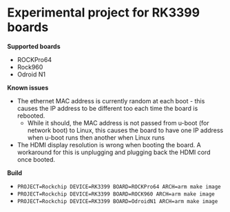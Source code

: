 # Experimental project for RK3399 boards

**Supported boards**

* ROCKPro64
* Rock960
* Odroid N1

**Known issues**

* The ethernet MAC address is currently random at each boot - this causes the IP address to be different too each time the board is rebooted.
  * While it should, the MAC address is not passed from u-boot (for network boot) to Linux, this causes the board to have one IP address when u-boot runs then another when Linux runs
* The HDMI display resolution is wrong when booting the board. A workaround for this is unplugging and plugging back the HDMI cord once booted.

**Build**

* `PROJECT=Rockchip DEVICE=RK3399 BOARD=ROCKPro64 ARCH=arm make image`
* `PROJECT=Rockchip DEVICE=RK3399 BOARD=ROCK960 ARCH=arm make image`
* `PROJECT=Rockchip DEVICE=RK3399 BOARD=OdroidN1 ARCH=arm make image`
